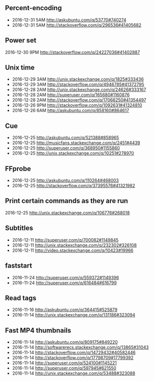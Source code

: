 
Percent-encoding
--------------------------------
- 2016-12-31 5AM http://askubuntu.com/q/53770#740274
- 2016-12-31 5AM http://stackoverflow.com/q/296536#41405682

Power set
--------------------------------
2016-12-30 9PM http://stackoverflow.com/q/24227036#41402887

Unix time
-----------------------------------------------------
- 2016-12-29 3AM http://unix.stackexchange.com/q/1825#333436
- 2016-12-29 3AM http://stackoverflow.com/q/4946785#41372795
- 2016-12-28 2AM http://unix.stackexchange.com/q/24626#333167
- 2016-12-28 2AM http://superuser.com/q/165680#1160876
- 2016-12-28 2AM http://stackoverflow.com/q/17066250#41354497
- 2016-12-26 9PM http://stackoverflow.com/q/1092631#41324810
- 2016-12-26 6AM http://askubuntu.com/q/858160#864617

Cue
--------------------------------------
- 2016-12-25 http://askubuntu.com/q/521388#858965
- 2016-12-25 http://musicfans.stackexchange.com/q/2451#4439
- 2016-12-25 http://superuser.com/q/368950#1155860
- 2016-12-25 http://unix.stackexchange.com/q/10251#278970

FFprobe
--------------------------------------
- 2016-12-25 http://askubuntu.com/q/110264#468003
- 2016-12-25 http://stackoverflow.com/q/37395576#41321982

Print certain commands as they are run
---------------------------------------------
2016-12-25 http://unix.stackexchange.com/q/106776#268018

Subtitles
---------------------------------------
- 2016-12-11 http://superuser.com/q/700082#1149845
- 2016-12-11 http://unix.stackexchange.com/q/232302#326108
- 2016-12-11 http://video.stackexchange.com/q/10423#19966

faststart
---------------------------------------
- 2016-11-24 http://superuser.com/q/559372#1149396
- 2016-11-24 http://superuser.com/q/616484#616799

Read tags
--------------------------------------
- 2016-11-16 http://askubuntu.com/q/364415#525879
- 2016-11-14 http://unix.stackexchange.com/q/131186#323094

Fast MP4 thumbnails
--------------------------------------
- 2016-11-14 http://askubuntu.com/q/809175#849220
- 2016-11-14 http://softwarerecs.stackexchange.com/q/13865#31043
- 2016-11-14 http://stackoverflow.com/q/14729432#40582446
- 2016-11-14 http://stackoverflow.com/q/17798709#17799392
- 2016-11-14 http://superuser.com/q/524100#1145221
- 2016-11-14 http://superuser.com/q/597945#621550
- 2016-11-14 http://unix.stackexchange.com/q/53488#323088
